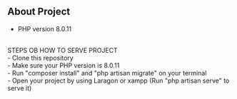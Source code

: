 ## About Project

- PHP version 8.0.11 <br>
<br>
STEPS OB HOW TO SERVE PROJECT<br>
- Clone this repository <br>
- Make sure your PHP version is 8.0.11 <br>
- Run "composer install" and "php artisan migrate" on your terminal <br>
- Open your project by using Laragon or xampp (Run "php artisan serve" to serve it) <br>

